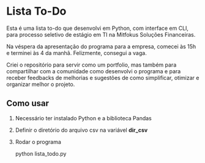 # Lista To-Do

Esta é uma lista to-do que desenvolvi em Python, com interface em CLI, para processo seletivo de estágio em TI na Mitfokus Soluções Financeiras.

Na véspera da apresentação do programa para a empresa, comecei às 15h e terminei às 4 da manhã. Felizmente, consegui a vaga.

Criei o repositório para servir como um portfolio, mas também para compartilhar com a comunidade como desenvolvi o programa e para receber feedbacks de melhorias e sugestões de como simplificar, otimizar e organizar melhor o projeto.


## Como usar

1. Necessário ter instalado Python e a biblioteca Pandas

2. Definir o diretório do arquivo csv na variável **dir_csv**

3. Rodar o programa

    python lista_todo.py